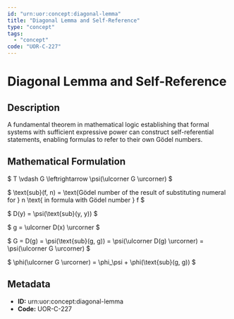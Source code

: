 ```yaml
---
id: "urn:uor:concept:diagonal-lemma"
title: "Diagonal Lemma and Self-Reference"
type: "concept"
tags:
  - "concept"
code: "UOR-C-227"
---
```


# Diagonal Lemma and Self-Reference

## Description

A fundamental theorem in mathematical logic establishing that formal systems with sufficient expressive power can construct self-referential statements, enabling formulas to refer to their own Gödel numbers.

## Mathematical Formulation

$
T \vdash G \leftrightarrow \psi(\ulcorner G \urcorner)
$

$
\text{sub}(f, n) = \text{Gödel number of the result of substituting numeral for } n \text{ in formula with Gödel number } f
$

$
D(y) = \psi(\text{sub}(y, y))
$

$
g = \ulcorner D(x) \urcorner
$

$
G = D(g) = \psi(\text{sub}(g, g)) = \psi(\ulcorner D(g) \urcorner) = \psi(\ulcorner G \urcorner)
$

$
\phi(\ulcorner G \urcorner) = \phi_\psi + \phi(\text{sub}(g, g))
$

## Metadata

- **ID:** urn:uor:concept:diagonal-lemma
- **Code:** UOR-C-227

